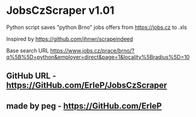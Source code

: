 # JobsCzScraper v1.01

Python script saves "python Brno" jobs offers from https://jobs.cz to .xls

Inspired by https://github.com/jhnwr/scrapeindeed

Base search URL https://www.jobs.cz/prace/brno/?q%5B%5D=python&employer=direct&page=1&locality%5Bradius%5D=10

## GitHub URL - https://GitHub.com/ErleP/JobsCzScraper

## made by peg - https://GitHub.com/ErleP
